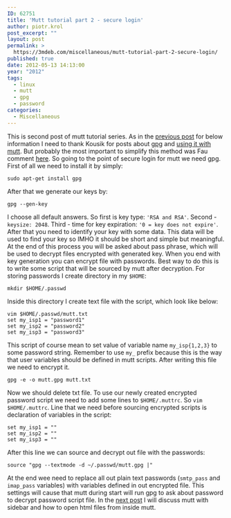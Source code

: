 ```yaml
---
ID: 62751
title: 'Mutt tutorial part 2 - secure login'
author: piotr.krol
post_excerpt: ""
layout: post
permalink: >
  https://3mdeb.com/miscellaneous/mutt-tutorial-part-2-secure-login/
published: true
date: 2012-05-13 14:13:00
year: "2012"
tags:
  - linux
  - mutt
  - gpg
  - password
categories:
  - Miscellaneous
---
```

This is second post of mutt tutorial series. As in the [previous post][1] for
below information I need to thank Kousik for posts about [gpg][2] and [using it
with mutt][3]. But probably the most important to simplify this method was Fau
comment [here][4]. So going to the point of secure login for mutt we need gpg.
First of all we need to install it by simply:

<pre><code class="bash">sudo apt-get install gpg
</code></pre>

After that we generate our keys by:

<pre><code class="bash">gpg --gen-key
</code></pre>

I choose all default answers. So first is key type: `'RSA and RSA'`. Second -
`keysize: 2048`. Third - time for key expiration: `'0 = key does not expire'`.
After that you need to identify your key with some data. This data will be used
to find your key so IMHO it should be short and simple but meaningful. At the
end of this process you will be asked about pass phrase, which will be used to
decrypt files encrypted with generated key. When you end with key generation you
can encrypt file with passwords. Best way to do this is to write some script
that will be sourced by mutt after decryption. For storing passwords I create
directory in my `$HOME`:

<pre><code class="bash">mkdir $HOME/.passwd
</code></pre>

Inside this directory I create text file with the script, which look like below:

<pre><code class="bash">vim $HOME/.passwd/mutt.txt
set my_isp1 = "password1"
set my_isp2 = "password2"
set my_isp3 = "password3"
</code></pre>

This script of course mean to set value of variable name `my_isp{1,2,3}` to some
password string. Remember to use `my_` prefix because this is the way that user
variables should be defined in mutt scripts. After writing this file we need to
encrypt it.

<pre><code class="bash">gpg -e -o mutt.gpg mutt.txt
</code></pre>

Now we should delete txt file. To use our newly created encrypted password
script we need to add some lines to `$HOME/.muttrc`. So `vim $HOME/.muttrc`.
Line that we need before sourcing encrypted scripts is declaration of variables
in the script:

<pre><code class="bash">set my_isp1 = ""
set my_isp2 = ""
set my_isp3 = ""
</code></pre>

After this line we can source and decrypt out file with the passwords:

<pre><code class="bash">source "gpg --textmode -d ~/.passwd/mutt.gpg |"
</code></pre>

At the end wee need to replace all out plain text passwords (`smtp_pass` and
`imap_pass` variables) with variables defined in out encrypted file. This
settings will cause that mutt during start will run gpg to ask about password to
decrypt password script file. In the [next post][5] I will discuss mutt with
sidebar and how to open html files from inside mutt.

 [1]: /2012/05/13/mutt-tutorial-part-1-setup-imap-account
 [2]: http://nixtricks.wordpress.com/2009/10/04/introduction-to-encryption-of-files-using-gpg/
 [3]: http://nixtricks.wordpress.com/2010/05/05/mutt-configure-mutt-to-receive-email-via-imap-and-send-via-smtp/
 [4]: http://nixtricks.wordpress.com/2010/05/20/mutt-multiple-email-accounts-using-hooks/#comment-162
 [5]: /2012/05/13/mutt-tutorial-part-3-sidebar-urls-in-e/
